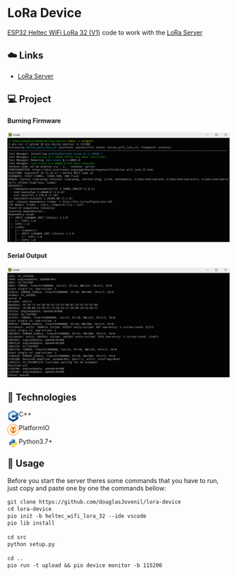 # LoRa Device

[ESP32 Heltec WiFi LoRa 32 (V1)](https://heltec.org/project/wifi-lora-32/) code to work with the [LoRa Server](https://github.com/douglasJovenil/lora-server)

## ☁️ Links
- [LoRa Server](https://github.com/douglasJovenil/lora-server)

## 💻 Project

#### Burning Firmware

![Burning Firmware](docs/images/00_burning_firmware.png)

#### Serial Output

![Serial Output](docs/images/01_serial_output.png)

## 🚀 Technologies

<img align="left" alt="C++" width="26px" src="https://raw.githubusercontent.com/github/explore/80688e429a7d4ef2fca1e82350fe8e3517d3494d/topics/cpp/cpp.png" /> C++

<img align="left" alt="PlatformIO" width="26px" src="docs/images/02_platformio.png" /> PlatformIO

<img align="left" alt="Python" width="26px" src="https://raw.githubusercontent.com/github/explore/80688e429a7d4ef2fca1e82350fe8e3517d3494d/topics/python/python.png" /> Python3.7+

## 🏃 Usage

Before you start the server theres some commands that you have to run, just copy and paste one by one the commands bellow:

``` 
git clone https://github.com/douglasJovenil/lora-device
cd lora-device
pio init -b heltec_wifi_lora_32 --ide vscode
pio lib install

cd src
python setup.py

cd ..
pio run -t upload && pio device monitor -b 115200
```
